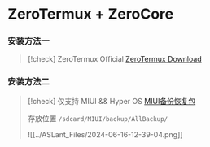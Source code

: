 # ZeroTermux + ZeroCore
### 安装方法一
> [!check] ZeroTermux Official
> [ZeroTermux Download](https://od.ixcmstudio.cn/)
### 安装方法二
> [!check] 仅支持 MIUI && Hyper OS
> [MIUI备份恢复包](https://aslant.top/Cloud/OneDrive/Other/MIUI_Backup/20240616_121934.zip)
> 
> 存放位置 `/sdcard/MIUI/backup/AllBackup/`
> 
> ![[../ASLant_Files/2024-06-16-12-39-04.png]]
